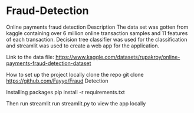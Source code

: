# Fraud-Detection
Online payments fraud detection
Description
The data set was gotten from kaggle containing over 6 million online transaction samples and 11 features of each transaction. Decision tree classifier was used for the classification and streamlit was used to create a web app for the application. 

Link to the data file: https://www.kaggle.com/datasets/rupakroy/online-payments-fraud-detection-dataset

How to set up the project locally
clone the repo git clone https://github.com/Fayyo/Fraud Detection

Installing packages pip install -r requirements.txt

Then run streamlit run streamlit.py to view the app locally
